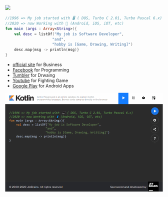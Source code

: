 ![](http://vintageappmaker.com/wp-content/uploads/2015/03/cropped-logo.png)
~~~kotlin
//1996 => My job started with 🖥️ ( DOS, Turbo C 2.01, Turbo Pascal 6.x)
//2020 => now Working with 📱 (Android, iOS, iOT, etc)
fun main (args : Array<String>){
    val desc = listOf("My job is Software Developer", 
                     "and", 
                     "hobby is [Game, Drawing, Writing]")
    desc.map{msg -> println(msg)}
}
~~~

- [official site](https://vintageappmaker.com/) for Business
- [Facebook](https://www.facebook.com/VintageAppMaker/) for Programming
- [Tumbler](https://vintageappmaker.tumblr.com/) for Drwaing
- [Youtube](https://www.youtube.com/channel/UCBceBltbsm2ckxPOE-5O-0w/videos) for Fighting Game
- [Google Play](https://play.google.com/store/apps/developer?id=Vintage+appMaker) for Android Apps

![](https://raw.githubusercontent.com/VintageAppMaker/VintageAppMaker/master/intro.gif)

